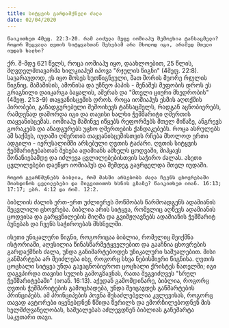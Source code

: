 ```yaml
---
title: სიტყვის გარდამქნელი ძალა
date: 02/04/2020
---
```


`წაიკითხეთ 4მეფ. 22:3-20. რამ აიძულა მეფე იოშიაჰუ შემოეხია ტანსაცმელი? როგორ შეცვალა ღვთის სიტყვასთან შეხებამ არა მხოლოდ იგი, არამედ მთელი იუდას ხალხი?`

ქრ. შ-მდე 621 წელს, როცა იოშიაჰუ იყო, დაახლოებით, 25 წლის, მღვდელმთავარმა ხილკიაჰუმ იპოვა "რჯულის წიგნი" (4მეფ. 22:8). სავარაუდოდ, ეს იყო მოსეს ხუთწიგნეული, მათ შორის მეორე რჯულის წიგნიც. მამამისის, ამონისა და უზნეო პაპის - მენაშეს მეფობის დროს ეს გრაგნილი დაიკარგა ბაყალის, აშერას და "მთელი ციური მხედრობის" (4მეფ. 21:3-9) თაყვანისცემის დროს. როცა იოშიაჰუს ესმის აღთქმის პირობები, განადგურებული შემოიხევს ტანსაცმელს, რადგან აცნობიერებს, რამდენად დაშორდა იგი და თავისი ხალხი ჭეშმარიტი ღმერთის თაყვანისცემას. იოშიაჰუ მაშინვე იწყებს რეფორმებს მთელ მიწაზე, ანგრევს გორაკებს და ანადგურებს უცხო ღმერთების ქანდაკებებს. როცა ასრულებს ამ საქმეს, იუდაში ღმერთის თაყვანისცემისთვის რჩება მხოლოდ ერთი ადგილი - იერუსალიმში არსებული ღვთის ტაძარი. ღვთის სიტყვის ჭეშმარიტებასთან შეხება ადამიანს ამხელს ცოდვაში, მიჰყავს მონანიებამდე და იძლევა ცვლილებებისთვის საჭირო ძალას. ასეთი ცვლილებები დაეწყო იოშიაჰუს და შემდეგ გავრცელდა მთელ იუდაში.

`როგორ გვარწმუნებს ბიბლია, რომ მასში არსებობს ძალა ჩვენს ცხოვრებაში მოახდინოს ცვლილებები და მიგვითითოს ხსნის გზაზე? წაიკითხეთ იოან. 16:13; 17:17; ებრ. 4:12 და რომ. 12:2.`

ბიბლიის ძალის ერთ-ერთ უძლიერეს მოწმობას წარმოადგენს ადამიანის შეცვლილი ცხოვრება. ბიბლია არის სიტყვა, რომელიც აღწევს ადამიანის ცოდვისა და გარყვნილების მიღმა და გვიმჟღავნებს ადამიანის ჭეშმარიტ ბუნებას და ჩვენს საჭიროებას მხსნელში.

ისეთი უნიკალური წიგნი, როგორიცაა ბიბლია, რომელიც შეიქმნა ისტორიაში, აღვსილია წინასწარმეტყველებით და გააჩნია ცხოვრების გარდაქმნის ძალა, უნდა განიმარტებოდეს უნიკალური საშუალებით. მისი განმარტება არ შეიძლება ისე, როგორც სხვა ნებისმიერი წიგნისა. ღვთის ცოცხალი სიტყვა უნდა გავაცნობიეროთ ცოცხალი ქრისტეს ნათელში; იგი დაგვპირდა თავისი სულის გამოგზავნას, რათა შეგვიძღვეს "სრულ ჭეშმარიტებაში" (იოან. 16:13). აქედან გამომდინარე, ბიბლია, როგორც ღვთის ჭეშმარიტების გამოცხადება, უნდა შეიცავდეს განმარტების პრინციპებს. ამ პრინციპების პოვნა შესაძლებელია კვლევისას, როგორც თავად ავტორები იყენებდნენ წმიდა წერილს და ემორჩილებოდნენ მის ხელმძღვანელობას, საშუალებას აძლევდნენ ბიბლიას განემარტა საკუთარი თავი.

